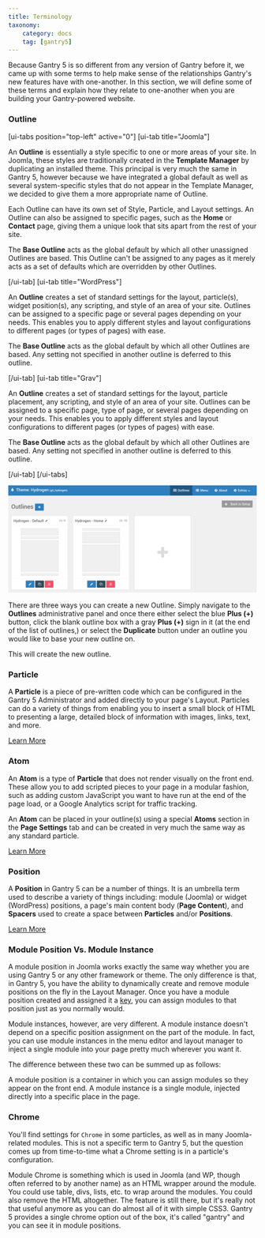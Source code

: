 ```yaml
---
title: Terminology
taxonomy:
    category: docs
    tag: [gantry5]
---
```


Because Gantry 5 is so different from any version of Gantry before it, we came up with some terms to help make sense of the relationships Gantry's new features have with one-another. In this section, we will define some of these terms and explain how they relate to one-another when you are building your Gantry-powered website.

### Outline

[ui-tabs position="top-left" active="0"]
[ui-tab title="Joomla"]

An **Outline** is essentially a style specific to one or more areas of your site. In Joomla, these styles are traditionally created in the **Template Manager** by duplicating an installed theme. This principal is very much the same in Gantry 5, however because we have integrated a global default as well as several system-specific styles that do not appear in the Template Manager, we decided to give them a more appropriate name of Outline.

Each Outline can have its own set of Style, Particle, and Layout settings. An Outline can also be assigned to specific pages, such as the **Home** or **Contact** page, giving them a unique look that sits apart from the rest of your site.

The **Base Outline** acts as the global default by which all other unassigned Outlines are based. This Outline can't be assigned to any pages as it merely acts as a set of defaults which are overridden by other Outlines.

[/ui-tab]
[ui-tab title="WordPress"]

An **Outline** creates a set of standard settings for the layout, particle(s), widget position(s), any scripting, and style of an area of your site. Outlines can be assigned to a specific page or several pages depending on your needs. This enables you to apply different styles and layout configurations to different pages (or types of pages) with ease.

The **Base Outline** acts as the global default by which all other Outlines are based. Any setting not specified in another outline is deferred to this outline.

[/ui-tab]
[ui-tab title="Grav"]

An **Outline** creates a set of standard settings for the layout, particle placement, any scripting, and style of an area of your site. Outlines can be assigned to a specific page, type of page, or several pages depending on your needs. This enables you to apply different styles and layout configurations to different pages (or types of pages) with ease.

The **Base Outline** acts as the global default by which all other Outlines are based. Any setting not specified in another outline is deferred to this outline.

[/ui-tab]
[/ui-tabs]

![Creating a Outline](getting_started_3.png?classes=shadow,border)

There are three ways you can create a new Outline. Simply navigate to the **Outlines** administrative panel and once there either select the blue **Plus (+)** button, click the blank outline box with a gray **Plus (+)** sign in it (at the end of the list of outlines,) or select the **Duplicate** button under an outline you would like to base your new outline on.

This will create the new outline.

### Particle

A **Particle** is a piece of pre-written code which can be configured in the Gantry 5 Administrator and added directly to your page's Layout. Particles can do a variety of things from enabling you to insert a small block of HTML to presenting a large, detailed block of information with images, links, text, and more.

<a href="../particles/particles" class="button"><i class="fa fa-fw fa-graduation-cap"></i> Learn More</a>

### Atom

An **Atom** is a type of **Particle** that does not render visually on the front end. These allow you to add scripted pieces to your page in a modular fashion, such as adding custom JavaScript you want to have run at the end of the page load, or a Google Analytics script for traffic tracking.

An **Atom** can be placed in your outline(s) using a special **Atoms** section in the **Page Settings** tab and can be created in very much the same way as any standard particle.

<a href="../particles/particles#atoms" class="button"><i class="fa fa-fw fa-graduation-cap"></i> Learn More</a>

### Position

A **Position** in Gantry 5 can be a number of things. It is an umbrella term used to describe a variety of things including: module (Joomla) or widget (WordPress) positions, a page's main content body (**Page Content**), and **Spacers** used to create a space between **Particles** and/or **Positions**.

<a href="../particles/particles#positions" class="button"><i class="fa fa-fw fa-graduation-cap"></i> Learn More</a>

### Module Position Vs. Module Instance

A module position in Joomla works exactly the same way whether you are using Gantry 5 or any other framework or theme. The only difference is that, in Gantry 5, you have the ability to dynamically create and remove module positions on the fly in the Layout Manager. Once you have a module position created and assigned it a [key](../../particles/position#settings), you can assign modules to that position just as you normally would.

Module instances, however, are very different. A module instance doesn't depend on a specific position assignment on the part of the module. In fact, you can use module instances in the menu editor and layout manager to inject a single module into your page pretty much wherever you want it.

The difference between these two can be summed up as follows:

A module position is a container in which you can assign modules so they appear on the front end. A module instance is a single module, injected directly into a specific place in the page.

### Chrome

You'll find settings for `Chrome` in some particles, as well as in many Joomla-related modules. This is not a specific term to Gantry 5, but the question comes up from time-to-time what a Chrome setting is in a particle's configuration.

Module Chrome is something which is used in Joomla (and WP, though often referred to by another name) as an HTML wrapper around the module. You could use table, divs, lists, etc. to wrap around the modules. You could also remove the HTML altogether. The feature is still there, but it's really not that useful anymore as you can do almost all of it with simple CSS3. Gantry 5 provides a single chrome option out of the box, it's called "gantry" and you can see it in module positions.

